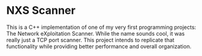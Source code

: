 # NXS Scanner
This is a C++ implementation of one of my very first programming projects: The Network eXploitation Scanner.
While the name sounds cool, it was really just a TCP port scanner. 
This project intends to replicate that functionality while providing better performance and overall organization.